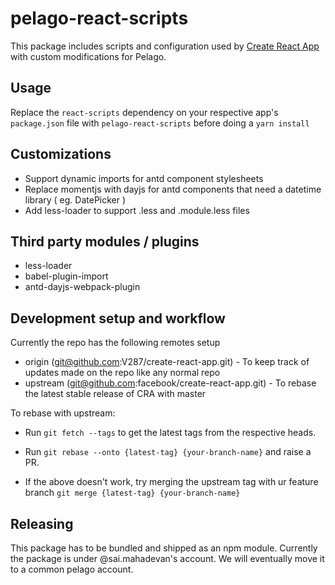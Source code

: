# pelago-react-scripts

This package includes scripts and configuration used by [Create React App](https://github.com/facebook/create-react-app) with custom modifications for Pelago.<br>

## Usage

Replace the `react-scripts` dependency on your respective app's `package.json` file with `pelago-react-scripts` before doing a `yarn install`

## Customizations

- Support dynamic imports for antd component stylesheets
- Replace momentjs with dayjs for antd components that need a datetime library ( eg. DatePicker )
- Add less-loader to support .less and .module.less files

## Third party modules / plugins

- less-loader
- babel-plugin-import
- antd-dayjs-webpack-plugin

## Development setup and workflow

Currently the repo has the following remotes setup

- origin (git@github.com:V287/create-react-app.git) - To keep track of updates made on the repo like any normal repo
- upstream (git@github.com:facebook/create-react-app.git) - To rebase the latest stable release of CRA with master

To rebase with upstream:

- Run `git fetch --tags` to get the latest tags from the respective heads.
- Run `git rebase --onto {latest-tag} {your-branch-name}` and raise a PR.

- If the above doesn't work, try merging the upstream tag with ur feature branch `git merge {latest-tag} {your-branch-name}`

## Releasing

This package has to be bundled and shipped as an npm module. Currently the package is under @sai.mahadevan's account. We will eventually move it to a common pelago account.
